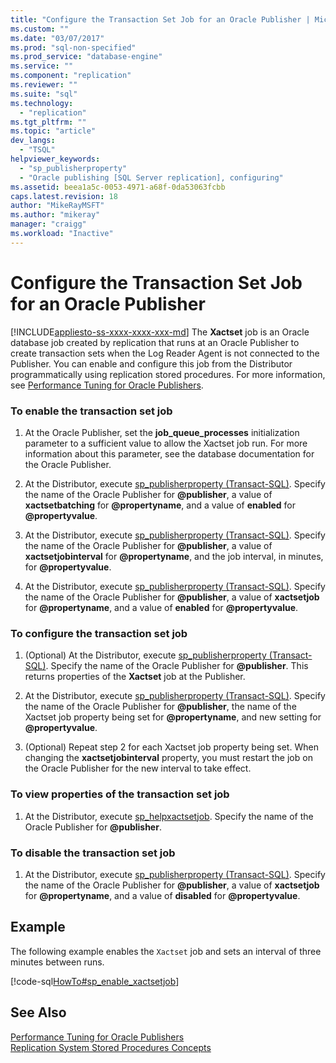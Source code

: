 ```yaml
---
title: "Configure the Transaction Set Job for an Oracle Publisher | Microsoft Docs"
ms.custom: ""
ms.date: "03/07/2017"
ms.prod: "sql-non-specified"
ms.prod_service: "database-engine"
ms.service: ""
ms.component: "replication"
ms.reviewer: ""
ms.suite: "sql"
ms.technology: 
  - "replication"
ms.tgt_pltfrm: ""
ms.topic: "article"
dev_langs: 
  - "TSQL"
helpviewer_keywords: 
  - "sp_publisherproperty"
  - "Oracle publishing [SQL Server replication], configuring"
ms.assetid: beea1a5c-0053-4971-a68f-0da53063fcbb
caps.latest.revision: 18
author: "MikeRayMSFT"
ms.author: "mikeray"
manager: "craigg"
ms.workload: "Inactive"
---
```

# Configure the Transaction Set Job for an Oracle Publisher
[!INCLUDE[appliesto-ss-xxxx-xxxx-xxx-md](../../../includes/appliesto-ss-xxxx-xxxx-xxx-md.md)]
  The **Xactset** job is an Oracle database job created by replication that runs at an Oracle Publisher to create transaction sets when the Log Reader Agent is not connected to the Publisher. You can enable and configure this job from the Distributor programmatically using replication stored procedures. For more information, see [Performance Tuning for Oracle Publishers](../../../relational-databases/replication/non-sql/performance-tuning-for-oracle-publishers.md).  
  
### To enable the transaction set job  
  
1.  At the Oracle Publisher, set the **job_queue_processes** initialization parameter to a sufficient value to allow the Xactset job run. For more information about this parameter, see the database documentation for the Oracle Publisher.  
  
2.  At the Distributor, execute [sp_publisherproperty &#40;Transact-SQL&#41;](../../../relational-databases/system-stored-procedures/sp-publisherproperty-transact-sql.md). Specify the name of the Oracle Publisher for **@publisher**, a value of **xactsetbatching** for **@propertyname**, and a value of **enabled** for **@propertyvalue**.  
  
3.  At the Distributor, execute [sp_publisherproperty &#40;Transact-SQL&#41;](../../../relational-databases/system-stored-procedures/sp-publisherproperty-transact-sql.md). Specify the name of the Oracle Publisher for **@publisher**, a value of **xactsetjobinterval** for **@propertyname**, and the job interval, in minutes, for **@propertyvalue**.  
  
4.  At the Distributor, execute [sp_publisherproperty &#40;Transact-SQL&#41;](../../../relational-databases/system-stored-procedures/sp-publisherproperty-transact-sql.md). Specify the name of the Oracle Publisher for **@publisher**, a value of **xactsetjob** for **@propertyname**, and a value of **enabled** for **@propertyvalue**.  
  
### To configure the transaction set job  
  
1.  (Optional) At the Distributor, execute [sp_publisherproperty &#40;Transact-SQL&#41;](../../../relational-databases/system-stored-procedures/sp-publisherproperty-transact-sql.md). Specify the name of the Oracle Publisher for **@publisher**. This returns properties of the **Xactset** job at the Publisher.  
  
2.  At the Distributor, execute [sp_publisherproperty &#40;Transact-SQL&#41;](../../../relational-databases/system-stored-procedures/sp-publisherproperty-transact-sql.md). Specify the name of the Oracle Publisher for **@publisher**, the name of the Xactset job property being set for **@propertyname**, and new setting for **@propertyvalue**.  
  
3.  (Optional) Repeat step 2 for each Xactset job property being set. When changing the **xactsetjobinterval** property, you must restart the job on the Oracle Publisher for the new interval to take effect.  
  
### To view properties of the transaction set job  
  
1.  At the Distributor, execute [sp_helpxactsetjob](../../../relational-databases/system-stored-procedures/sp-helpxactsetjob-transact-sql.md). Specify the name of the Oracle Publisher for **@publisher**.  
  
### To disable the transaction set job  
  
1.  At the Distributor, execute [sp_publisherproperty &#40;Transact-SQL&#41;](../../../relational-databases/system-stored-procedures/sp-publisherproperty-transact-sql.md). Specify the name of the Oracle Publisher for **@publisher**, a value of **xactsetjob** for **@propertyname**, and a value of **disabled** for **@propertyvalue**.  
  
## Example  
 The following example enables the `Xactset` job and sets an interval of three minutes between runs.  
  
 [!code-sql[HowTo#sp_enable_xactsetjob](../../../relational-databases/replication/codesnippet/tsql/configure-the-transactio_1.sql)]  
  
## See Also  
 [Performance Tuning for Oracle Publishers](../../../relational-databases/replication/non-sql/performance-tuning-for-oracle-publishers.md)   
 [Replication System Stored Procedures Concepts](../../../relational-databases/replication/concepts/replication-system-stored-procedures-concepts.md)  
  
  
